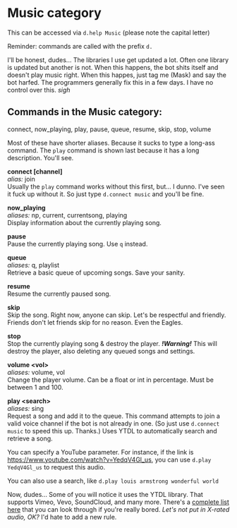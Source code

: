 # Music category
This can be accessed via `d.help Music` (please note the capital letter)

Reminder: commands are called with the prefix `d.`

I'll be honest, dudes... The libraries I use get updated a lot. Often one library is updated but another is not. When this happens, the bot shits itself and doesn't play music right. When this happes, just tag me (Mask) and say the bot harfed. The programmers generally fix this in a few days. I have no control over this. *sigh*

## Commands in the Music category:
  connect, now_playing, play, pause, queue, resume, skip, stop, volume

Most of these have shorter aliases. Because it sucks to type a long-ass command. The `play` command is shown last because it has a long description. You'll see.

**connect [channel]**  
*alias:* join  
Usually the `play` command works without this first, but... I dunno. I've seen it fuck up without it. So just type `d.connect music` and you'll be fine.

**now_playing**  
*aliases:* np, current, currentsong, playing  
Display information about the currently playing song.

**pause**  
Pause the currently playing song. Use `q` instead.

**queue**  
*aliases:* q, playlist  
Retrieve a basic queue of upcoming songs. Save your sanity.

**resume**  
Resume the currently paused song.

**skip**  
Skip the song. Right now, anyone can skip. Let's be respectful and friendly. Friends don't let friends skip for no reason. Even the Eagles.

**stop**  
Stop the currently playing song & destroy the player. ***!Warning!*** This will destroy the player, also deleting any queued songs and settings.

**volume \<vol>**  
*aliases:* volume, vol  
Change the player volume. Can be a float or int in percentage. Must be between 1 and 100.


**play \<search>**  
*aliases:* sing  
Request a song and add it to the queue. This command attempts to join a valid voice channel if the bot is not already in one. (So just use `d.connect music` to speed this up. Thanks.) Uses YTDL to automatically search and retrieve a song.

You can specify a YouTube parameter. For instance, if the link is <https://www.youtube.com/watch?v=YedqV4Gl_us>, you can use `d.play YedqV4Gl_us` to request this audio.

You can also use a search, like `d.play louis armstrong wonderful world`

Now, dudes... Some of you will notice it uses the YTDL library. That supports Vimeo, Vevo, SoundCloud, and many more. There's a [complete list here](https://github.com/ytdl-org/youtube-dl/blob/master/docs/supportedsites.md) that you can look through if you're really bored. *Let's not put in X-rated audio, OK?* I'd hate to add a new rule. 

